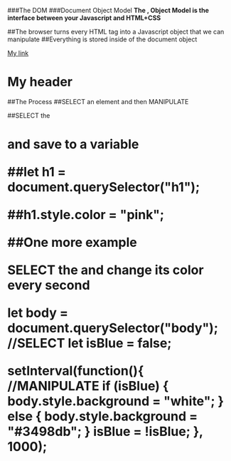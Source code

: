 ###The DOM
###Document Object Model
**The , Object Model is the interface between your Javascript and HTML+CSS**

##The browser turns every HTML tag into a Javascript object that we can manipulate
##Everything is stored inside of the document object

<!DOCTYPE html>
<html>
<head>
	<title>My title</title>
</head>
<body>
	<a href="someLink">My link</a>
	<h1>My header</h1>
</body>
</html>

##The Process
##SELECT an element and then MANIPULATE

##SELECT the <h1> and save to a variable

##let h1 = document.querySelector("h1");

##h1.style.color = "pink";

##One more example

SELECT the <body> and change its color every second

let body = document.querySelector("body"); //SELECT
let isBlue = false;

setInterval(function(){   //MANIPULATE
 if (isBlue) {
   body.style.background = "white";
 } else {
   body.style.background = "#3498db";
 }
 isBlue = !isBlue;
}, 1000);







